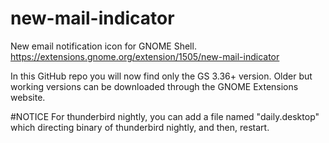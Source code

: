 # new-mail-indicator
New email notification icon for GNOME Shell.
https://extensions.gnome.org/extension/1505/new-mail-indicator

In this GitHub repo you will now find only the GS 3.36+ version. Older but working versions can be downloaded through the GNOME Extensions website.

#NOTICE
For thunderbird nightly, you can add a file named "daily.desktop" which directing binary of thunderbird nightly, and then, restart.
